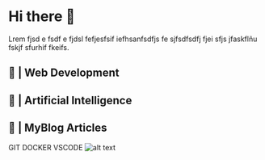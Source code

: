 # Hi there 👋
Lrem fjsd e fsdf e fjdsl fefjesfsif iefhsanfsdfjs fe sjfsdfsdfj fjei sfjs jfaskflñu fskjf sfurhif fkeifs.

## 🤔 | Web Development


## 🤔 | Artificial Intelligence


## 🤔 | MyBlog Articles


<!--
**esgaelramos/esgaelramos** is a ✨ _special_ ✨ repository because its `README.md` (this file) appears on your GitHub profile.

Here are some ideas to get you started:

- 🔭 I’m currently working on ...
- 🌱 I’m currently learning ...
- 👯 I’m looking to collaborate on ...
- 🤔 I’m looking for help with ...
- 💬 Ask me about ...
- 📫 How to reach me: ...
- 😄 Pronouns: ...
- ⚡ Fun fact: ...
# 🤔 | Programming

-->
GIT
DOCKER
VSCODE
![alt text](https://upload.wikimedia.org/wikipedia/commons/thumb/e/e0/Git-logo.svg/1280px-Git-logo.svg.png)
